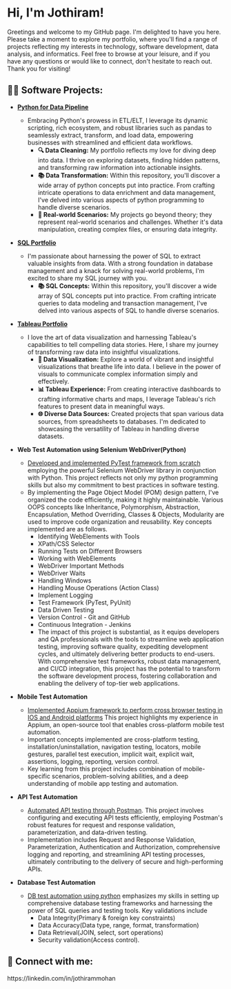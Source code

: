 <h1>Hi, I'm Jothiram! </h1>
Greetings and welcome to my GitHub page. I'm delighted to have you here. Please take a moment to explore my portfolio, where you'll find a range of projects reflecting my interests in technology, software development, data analysis, and informatics. Feel free to browse at your leisure, and if you have any questions or would like to connect, don't hesitate to reach out. Thank you for visiting!

<h2>👨‍💻 Software Projects:</h2>

- **[Python for Data Pipeline](https://github.com/jothirammohan/Python-for-Data-Pipeline.git)**
  - Embracing Python's prowess in ETL/ELT, I leverage its dynamic scripting, rich ecosystem, and robust libraries such as pandas to seamlessly extract, transform, and load data, empowering businesses with streamlined and efficient data workflows.
    - **🔍 Data Cleaning:** My portfolio reflects my love for diving deep into data. I thrive on exploring datasets, finding hidden patterns, and transforming raw information into actionable insights.
    - **📚 Data Transformation:** Within this repository, you'll discover a wide array of python concepts put into practice. From crafting intricate operations to data enrichment and data management, I've delved into various aspects of python programming to handle diverse scenarios.
    - **💼 Real-world Scenarios:** My projects go beyond theory; they represent real-world scenarios and challenges. Whether it's data manipulation, creating complex files, or ensuring data integrity.

- **[SQL Portfolio](https://github.com/jothirammohan/SQL-Portfolio.git)**
  - I'm passionate about harnessing the power of SQL to extract valuable insights from data. With a strong foundation in database management and a knack for solving real-world problems, I'm excited to share my SQL journey with you.
    - **📚 SQL Concepts:** Within this repository, you'll discover a wide array of SQL concepts put into practice. From crafting intricate queries to data modeling and transaction management, I've delved into various aspects of SQL to handle diverse scenarios.
    
- **[Tableau Portfolio](https://github.com/jothirammohan/Tableau-Portfolio.git)**
  - I love the art of data visualization and harnessing Tableau's capabilities to tell compelling data stories. Here, I share my journey of transforming raw data into insightful visualizations.
    - **🎨 Data Visualization:** Explore a world of vibrant and insightful visualizations that breathe life into data. I believe in the power of visuals to communicate complex information simply and effectively.
    - **📊 Tableau Experience:** From creating interactive dashboards to crafting informative charts and maps, I leverage Tableau's rich features to present data in meaningful ways.
    - **🌐 Diverse Data Sources:** Created projects that span various data sources, from spreadsheets to databases. I'm dedicated to showcasing the versatility of Tableau in handling diverse datasets.

- <b>Web Test Automation using Selenium WebDriver(Python)</b>
  - [Developed and implemented PyTest framework from scratch](https://github.com/jothirammohan/Web-Test-Automation) employing the powerful Selenium WebDriver library in conjunction with Python. This project reflects not only my python programming skills but also my commitment to best practices in software testing.
  - By implementing the Page Object Model (POM) design pattern, I've organized the code efficiently, making it highly maintainable. Various OOPS concepts like Inheritance, Polymorphism, Abstraction, Encapsulation, Method Overriding, Classes & Objects, Modularity are used to improve code organization and reusability. Key concepts implemented are as follows.
    - Identifying WebElements with Tools
    - XPath/CSS Selector
    - Running Tests on Different Browsers
    - Working with WebElements
    - WebDriver Important Methods
    - WebDriver Waits
    - Handling Windows
    - Handling Mouse Operations (Action Class)
    - Implement Logging
    - Test Framework (PyTest, PyUnit)
    - Data Driven Testing
    - Version Control - Git and GitHub
    - Continuous Integration - Jenkins 
    - The impact of this project is substantial, as it equips developers and QA professionals with the tools to streamline web application testing, improving software quality, expediting development cycles, and ultimately delivering better products to end-users. With comprehensive test frameworks, robust data management, and CI/CD integration, this project has the potential to transform the software development process, fostering collaboration and enabling the delivery of top-tier web applications. 
- <b>Mobile Test Automation</b>
  - [Implemented Appium framework to perform cross browser testing in IOS and Android platforms](https://github.com/jothirammohan/Mobile-Test-Automation) This project highlights my experience in Appium, an open-source tool that enables cross-platform mobile test automation.
  - Important concepts implemented are cross-platform testing, installation/uninstallation, navigation testing, locators, mobile gestures, parallel test execution, implicit wait, explicit wait, assertions, logging, reporting, version control.
  - Key learning from this project includes combination of mobile-specific scenarios, problem-solving abilities, and a deep understanding of mobile app testing and automation.  

- <b>API Test Automation</b>
  - [Automated API testing through Postman](https://github.com/jothirammohan/API-Test-Automation). This project involves configuring and executing API tests efficiently, employing Postman's robust features for request and response validation, parameterization, and data-driven testing.
  - Implementation includes Request and Response Validation, Parameterization, Authentication and Authorization, comprehensive logging and reporting, and streamlining API testing processes, ultimately contributing to the delivery of secure and high-performing APIs.
- <b>Database Test Automation</b>
  - [DB test automation using python](https://github.com/jothirammohan/Database-Test-Automation) emphasizes my skills in setting up comprehensive database testing frameworks and harnessing the power of SQL queries and testing tools. Key validations include
    * Data Integrity(Primary & foreign key constraints)
    * Data Accuracy(Data type, range, format, transformation)
    * Data Retrieval(JOIN, select, sort operations)
    * Security validation(Access control).
 
<h2> 🤳 Connect with me:</h2>
https://linkedin.com/in/jothirammohan

<!--
**jothirammohan/jothirammohan** is a ✨ _special_ ✨ repository because its `README.md` (this file) appears on your GitHub profile.

Here are some ideas to get you started:

- 🔭 I’m currently working on ...
- 🌱 I’m currently learning ...
- 👯 I’m looking to collaborate on ...
- 🤔 I’m looking for help with ...
- 💬 Ask me about ...
- 📫 How to reach me: ...
- 😄 Pronouns: ...
- ⚡ Fun fact: ...
-->
